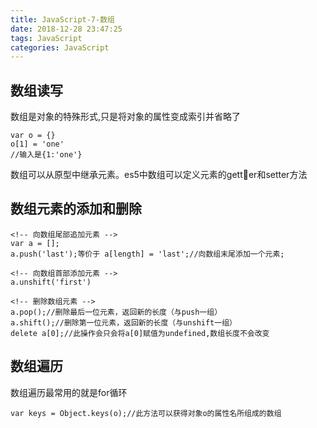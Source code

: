 ```yaml
---
title: JavaScript-7-数组
date: 2018-12-28 23:47:25
tags: JavaScript
categories: JavaScript
---
```


## 数组读写
数组是对象的特殊形式,只是将对象的属性变成索引并省略了
    
    var o = {}
    o[1] = 'one'
    //输入是{1:'one'}

数组可以从原型中继承元素。es5中数组可以定义元素的getter和setter方法

## 数组元素的添加和删除
```
<!-- 向数组尾部追加元素 -->
var a = [];
a.push('last');等价于 a[length] = 'last';//向数组末尾添加一个元素;

<!-- 向数组首部添加元素 -->
a.unshift('first')

<!-- 删除数组元素 -->
a.pop();//删除最后一位元素，返回新的长度（与push一组）
a.shift();//删除第一位元素，返回新的长度（与unshift一组）
delete a[0];//此操作会只会将a[0]赋值为undefined,数组长度不会改变
```

## 数组遍历
数组遍历最常用的就是for循环
```
var keys = Object.keys(o);//此方法可以获得对象o的属性名所组成的数组

```